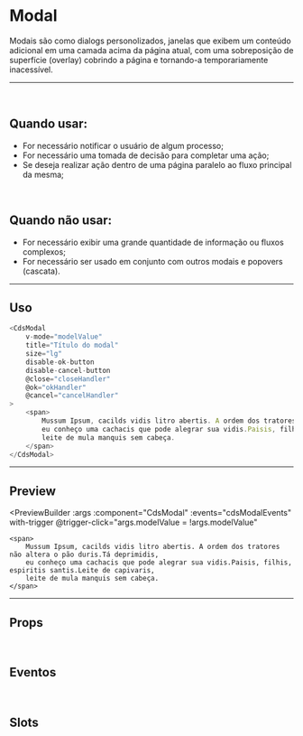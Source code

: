 # Modal

Modais são como dialogs personolizados, janelas que exibem um conteúdo adicional em uma camada acima da página atual, com uma sobreposição de superfície (overlay) cobrindo a página e tornando-a temporariamente inacessível.

---
<br>

## Quando usar:
- For necessário notificar o usuário de algum processo;
- For necessário uma tomada de decisão para completar uma ação;
- Se deseja realizar ação dentro de uma página paralelo ao fluxo principal da mesma;

<br>

## Quando não usar:
- For necessário exibir uma grande quantidade de informação ou fluxos complexos;
- For necessário ser usado em conjunto com outros modais e popovers (cascata).

---

## Uso

```js
<CdsModal
	v-mode="modelValue" 
	title="Título do modal"
	size="lg"
	disable-ok-button
	disable-cancel-button
	@close="closeHandler"
	@ok="okHandler"
	@cancel="cancelHandler"
>
	<span>
		Mussum Ipsum, cacilds vidis litro abertis. A ordem dos tratores não altera o pão duris.Tá deprimidis,
		eu conheço uma cachacis que pode alegrar sua vidis.Paisis, filhis, espiritis santis.Leite de capivaris,
		leite de mula manquis sem cabeça.
	</span>
</CdsModal>
```

---

## Preview

<PreviewBuilder
	:args
	:component="CdsModal"
	:events="cdsModalEvents"
	with-trigger
	@trigger-click="args.modelValue = !args.modelValue"
>
	<span>
		Mussum Ipsum, cacilds vidis litro abertis. A ordem dos tratores não altera o pão duris.Tá deprimidis,
		eu conheço uma cachacis que pode alegrar sua vidis.Paisis, filhis, espiritis santis.Leite de capivaris,
		leite de mula manquis sem cabeça.
	</span>
</PreviewBuilder>

---

## Props

<APITable
	name="CdsModal"
	section="props"
/>
<br>

## Eventos

<APITable
	name="CdsModal"
	section="events"
/>
<br>

## Slots

<APITable
	name="CdsModal"
	section="slots"
/>

<script setup>
import { ref } from 'vue';
import CdsModal from '@/components/Modal.vue';

const showModal = ref(false);

const args = ref({});

const cdsModalEvents = [
	'close',
	'update:modelValue',
	'ok',
	'cancel'
];
</script>
